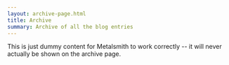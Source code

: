 ```yaml
---
layout: archive-page.html
title: Archive
summary: Archive of all the blog entries
---
```


This is just dummy content for Metalsmith to work correctly --
it will never actually be shown on the archive page.
